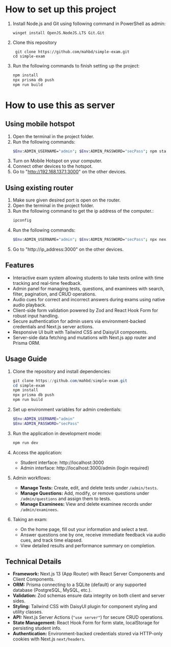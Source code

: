 # How to set up this project

1. Install Node.js and Git using following command in PowerShell as admin:
   ```
   winget install OpenJS.NodeJS.LTS Git.Git
   ```
2. Clone this repository
   ```
    git clone https://github.com/mahbd/simple-exam.git
   cd simple-exam
   ```
3. Run the following commands to finish setting up the project:
   ```bash
   npm install
   npx prisma db push
   npm run build
   ```

# How to use this as server

## Using mobile hotspot

1. Open the terminal in the project folder.
2. Run the following commands:
   ```bash
   $Env:ADMIN_USERNAME="admin"; $Env:ADMIN_PASSWORD="secPass"; npm start
   ```
3. Turn on Mobile Hotspot on your computer.
4. Connect other devices to the hotspot.
5. Go to "http://192.168.137.1:3000" on the other devices.

## Using existing router

1. Make sure given desired port is open on the router.
2. Open the terminal in the project folder.
3. Run the following command to get the ip address of the computer.:
   ```bash
   ipconfig
   ```
4. Run the following commands:
   ```bash
   $Env:ADMIN_USERNAME="admin"; $Env:ADMIN_PASSWORD="secPass"; npx next start -- -H ip_address
   ```
5. Go to "http://ip_address:3000" on the other devices.

## Features

- Interactive exam system allowing students to take tests online with time tracking and real-time feedback.
- Admin panel for managing tests, questions, and examinees with search, filter, pagination, and CRUD operations.
- Audio cues for correct and incorrect answers during exams using native audio playback.
- Client-side form validation powered by Zod and React Hook Form for robust input handling.
- Secure authentication for admin users via environment-backed credentials and Next.js server actions.
- Responsive UI built with Tailwind CSS and DaisyUI components.
- Server-side data fetching and mutations with Next.js app router and Prisma ORM.

## Usage Guide

1. Clone the repository and install dependencies:
   ```powershell
   git clone https://github.com/mahbd/simple-exam.git
   cd simple-exam
   npm install
   npx prisma db push
   npm run build
   ```

2. Set up environment variables for admin credentials:
   ```powershell
   $Env:ADMIN_USERNAME="admin"
   $Env:ADMIN_PASSWORD="secPass"
   ```

3. Run the application in development mode:
   ```powershell
   npm run dev
   ```

4. Access the application:
   - Student interface: http://localhost:3000
   - Admin interface: http://localhost:3000/admin (login required)

5. Admin workflows:
   - **Manage Tests:** Create, edit, and delete tests under `/admin/tests`.
   - **Manage Questions:** Add, modify, or remove questions under `/admin/questions` and assign them to tests.
   - **Manage Examinees:** View and delete examinee records under `/admin/examinees`.

6. Taking an exam:
   - On the home page, fill out your information and select a test.
   - Answer questions one by one, receive immediate feedback via audio cues, and track time elapsed.
   - View detailed results and performance summary on completion.

## Technical Details

- **Framework:** Next.js 13 (App Router) with React Server Components and Client Components.
- **ORM:** Prisma connecting to a SQLite (default) or any supported database (PostgreSQL, MySQL, etc.).
- **Validation:** Zod schemas ensure data integrity on both client and server sides.
- **Styling:** Tailwind CSS with DaisyUI plugin for component styling and utility classes.
- **API:** Next.js Server Actions (`"use server"`) for secure CRUD operations.
- **State Management:** React Hook Form for form state, localStorage for persisting student info.
- **Authentication:** Environment-backed credentials stored via HTTP-only cookies with Next.js `next/headers`.
